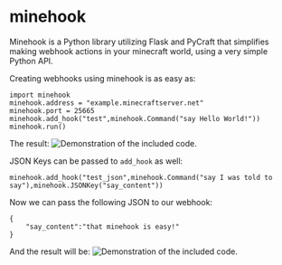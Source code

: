 # minehook

Minehook is a Python library utilizing Flask and PyCraft that simplifies making webhook actions in your minecraft world, using a very simple Python API.

Creating webhooks using minehook is as easy as:
~~~
import minehook
minehook.address = "example.minecraftserver.net"
minehook.port = 25665
minehook.add_hook("test",minehook.Command("say Hello World!"))
minehook.run()
~~~
The result:
![Demonstration of the included code.](https://i.imgur.com/v0MtvBm.png)

JSON Keys can be passed to `add_hook` as well:
~~~
minehook.add_hook("test_json",minehook.Command("say I was told to say"),minehook.JSONKey("say_content"))
~~~
Now we can pass the following JSON to our webhook:
~~~
{
    "say_content":"that minehook is easy!"
}
~~~
And the result will be:
![Demonstration of the included code.](https://i.imgur.com/UORyxHR.png)